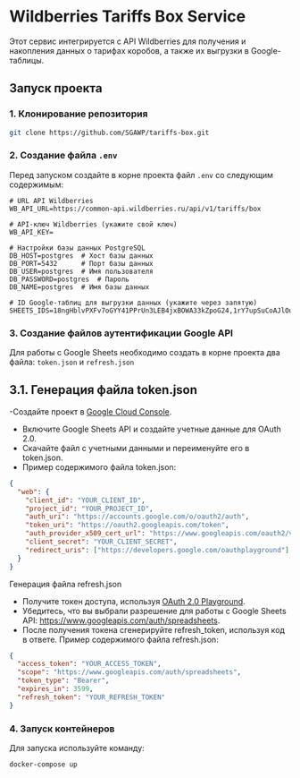 # Wildberries Tariffs Box Service

Этот сервис интегрируется с API Wildberries для получения и накопления данных о тарифах коробов, а также их выгрузки в Google-таблицы.

## Запуск проекта

### 1. Клонирование репозитория

```sh
git clone https://github.com/SGAWP/tariffs-box.git
```

### 2. Создание файла `.env`

Перед запуском создайте в корне проекта файл `.env` со следующим содержимым:

```env
# URL API Wildberries
WB_API_URL=https://common-api.wildberries.ru/api/v1/tariffs/box

# API-ключ Wildberries (укажите свой ключ)
WB_API_KEY=

# Настройки базы данных PostgreSQL
DB_HOST=postgres  # Хост базы данных
DB_PORT=5432      # Порт базы данных
DB_USER=postgres  # Имя пользователя
DB_PASSWORD=postgres  # Пароль
DB_NAME=postgres  # Имя базы данных

# ID Google-таблиц для выгрузки данных (укажите через запятую)
SHEETS_IDS=18ngHblvPXFv7oGYY41PPrUn3LEB4jxBOWA33kZpoG24,1rY7upSuCoAJlOumxUQjl7_XVq9OweawmXwHQlooxrNM
```

### 3. Создание файлов аутентификации Google API

Для работы с Google Sheets необходимо создать в корне проекта два файла: `token.json` и `refresh.json`

## 3.1. Генерация файла token.json
  -Создайте проект в [Google Cloud Console](https://console.cloud.google.com/).
 - Включите Google Sheets API и создайте учетные данные для OAuth 2.0.
 - Скачайте файл с учетными данными и переименуйте его в token.json.
 - Пример содержимого файла token.json:

```json
{
  "web": {
    "client_id": "YOUR_CLIENT_ID",
    "project_id": "YOUR_PROJECT_ID",
    "auth_uri": "https://accounts.google.com/o/oauth2/auth",
    "token_uri": "https://oauth2.googleapis.com/token",
    "auth_provider_x509_cert_url": "https://www.googleapis.com/oauth2/v1/certs",
    "client_secret": "YOUR_CLIENT_SECRET",
    "redirect_uris": ["https://developers.google.com/oauthplayground"]
  }
}
```

Генерация файла refresh.json
- Получите токен доступа, используя [OAuth 2.0 Playground](https://developers.google.com/oauthplayground/).
- Убедитесь, что вы выбрали разрешение для работы с Google Sheets API: https://www.googleapis.com/auth/spreadsheets.
- После получения токена сгенерируйте refresh_token, используя код в ответе.
Пример содержимого файла refresh.json:

```json
{
  "access_token": "YOUR_ACCESS_TOKEN",
  "scope": "https://www.googleapis.com/auth/spreadsheets",
  "token_type": "Bearer",
  "expires_in": 3599,
  "refresh_token": "YOUR_REFRESH_TOKEN"
}
```

### 4. Запуск контейнеров

Для запуска используйте команду:

```sh
docker-compose up
```

